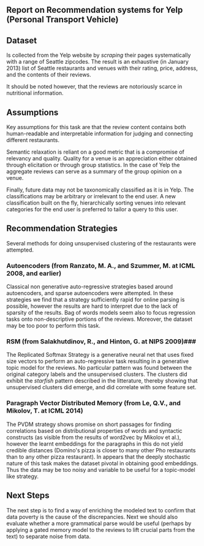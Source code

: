 ## Report on Recommendation systems for Yelp (Personal Transport Vehicle) ##

Dataset
-------

Is collected from the Yelp website by *scraping* their pages systematically with a range of Seattle zipcodes. The result is an exhaustive (in January 2013) list of Seattle restaurants and venues with their rating, price, address, and the contents of their reviews.

It should be noted however, that the reviews are notoriously scarce in nutritional information.


Assumptions
-----------

Key assumptions for this task are that the review content contains both human-readable and interpretable information for judging and connecting different restaurants.

Semantic relaxation is reliant on a good metric that is a compromise of relevancy and quality. Quality for a venue is an appreciation either obtained through elicitation or through group statistics. In the case of Yelp the aggregate reviews can serve as a summary of the group opinion on a venue.

Finally, future data may not be taxonomically classified as it is in Yelp. The classifications may be arbitrary or irrelevant to the end user. A new classification built on the fly, hierarchically sorting venues into relevant categories for the end user is preferred to tailor a query to this user.


Recommendation Strategies
-------------------------

Several methods for doing unsupervised clustering of the restaurants were attempted.

### Autoencoders (from Ranzato, M. A., and Szummer, M. at ICML 2008, and earlier) ###

Classical non generative auto-regressive strategies based around autoencoders, and sparse autoencoders were attempted. In these strategies we find that a strategy sufficiently rapid for online parsing is possible, however the results are hard to interpret due to the lack of sparsity of the results. Bag of words models seem also to focus regression tasks onto non-descriptive portions of the reviews. Moreover, the dataset may be too poor to perform this task.

### RSM (from Salakhutdinov, R., and Hinton, G. at NIPS 2009)###

The Replicated Softmax Strategy is a generative neural net that uses fixed size vectors to perform an auto-regressive task resulting in a generative topic model for the reviews. No particular pattern was found between the original category labels and the unsupervised clusters. The clusters did exhibit the *starfish* pattern described in the litterature, thereby showing that unsupervised clusters did emerge, and did correlate with some feature set.


### Paragraph Vector Distributed Memory (from Le, Q.V., and Mikolov, T. at ICML 2014)

The PVDM strategy shows promise on short passages for finding correlations based on distributional properties of words and syntactic constructs (as visible from the results of word2vec by Mikolov et al.), however the learnt embeddings for the paragraphs in this do not yield credible distances (Domino's pizza is closer to many other Pho restaurants than to any other pizza restaurant). In appears that the deeply stochastic nature of this task makes the dataset pivotal in obtaining good embeddings. Thus the data may be too noisy and variable to be useful for a topic-model like strategy.


Next Steps
----------

The next step is to find a way of enriching the modeled text to confirm that data poverty is the cause of the discrepancies. Next we should also evaluate whether a more grammatical parse would be useful (perhaps by applying a gated memory model to the reviews to lift crucial parts from the text) to separate noise from data.

